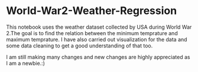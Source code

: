 # World-War2-Weather-Regression

This notebook uses the weather dataset collected by USA during World War 2.The goal is to find the relation between the minimum temprature and maximum temprature.
I have also carried out visualization for the data and some data cleaning to get a good understanding of that too.

I am still making many changes and new changes are highly appreciated as I am a newbie.:)
